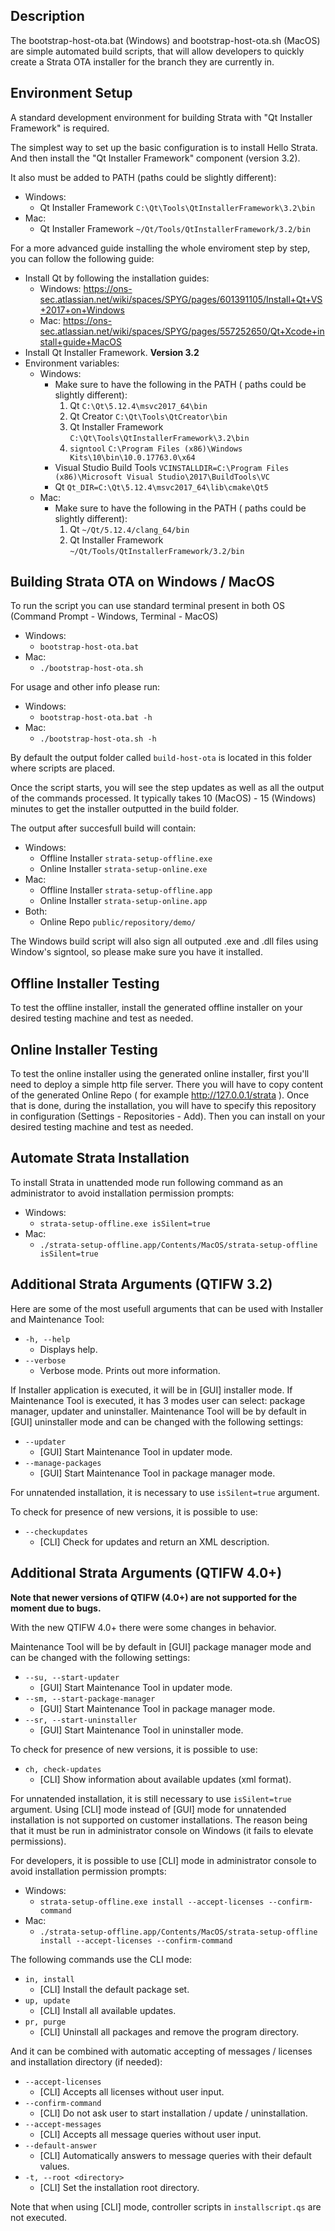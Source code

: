 ## Description

The bootstrap-host-ota.bat (Windows) and bootstrap-host-ota.sh (MacOS) are simple automated build scripts,
that will allow developers to quickly create a Strata OTA installer for the branch they are currently in.

## Environment Setup

A standard development environment for building Strata with "Qt Installer Framework" is required.

The simplest way to set up the basic configuration is to install Hello Strata.
And then install the "Qt Installer Framework" component (version 3.2).

It also must be added to PATH (paths could be slightly different):

* Windows:
    * Qt Installer Framework `C:\Qt\Tools\QtInstallerFramework\3.2\bin`
* Mac:
    * Qt Installer Framework `~/Qt/Tools/QtInstallerFramework/3.2/bin`

For a more advanced guide installing the whole enviroment step by step, you can follow the following guide:

* Install Qt by following the installation guides:
    * Windows: https://ons-sec.atlassian.net/wiki/spaces/SPYG/pages/601391105/Install+Qt+VS+2017+on+Windows
    * Mac: https://ons-sec.atlassian.net/wiki/spaces/SPYG/pages/557252650/Qt+Xcode+install+guide+MacOS
* Install Qt Installer Framework. **Version 3.2**
* Environment variables:
    * Windows:
        * Make sure to have the following in the PATH ( paths could be slightly different):
            1. Qt `C:\Qt\5.12.4\msvc2017_64\bin`
            2. Qt Creator `C:\Qt\Tools\QtCreator\bin`
            3. Qt Installer Framework `C:\Qt\Tools\QtInstallerFramework\3.2\bin`
            4. `signtool` `C:\Program Files (x86)\Windows Kits\10\bin\10.0.17763.0\x64`
        * Visual Studio Build Tools `VCINSTALLDIR=C:\Program Files (x86)\Microsoft Visual Studio\2017\BuildTools\VC`
        * Qt `Qt_DIR=C:\Qt\5.12.4\msvc2017_64\lib\cmake\Qt5`
    * Mac:
        * Make sure to have the following in the PATH ( paths could be slightly different):
            1. Qt `~/Qt/5.12.4/clang_64/bin`
            2. Qt Installer Framework `~/Qt/Tools/QtInstallerFramework/3.2/bin`

## Building Strata OTA on Windows / MacOS

To run the script you can use standard terminal present in both OS (Command Prompt - Windows, Terminal - MacOS)

* Windows:
    * `bootstrap-host-ota.bat`
* Mac:
    * `./bootstrap-host-ota.sh`

For usage and other info please run:

* Windows:
    * `bootstrap-host-ota.bat -h`
* Mac:
    * `./bootstrap-host-ota.sh -h`

By default the output folder called `build-host-ota` is located in this folder where scripts are placed.

Once the script starts, you will see the step updates as well as all the output of the commands processed.
It typically takes 10 (MacOS) - 15 (Windows) minutes to get the installer outputted in the build folder.

The output after succesfull build will contain:

* Windows:
    * Offline Installer `strata-setup-offline.exe`
    * Online Installer  `strata-setup-online.exe`
* Mac:
    * Offline Installer `strata-setup-offline.app`
    * Online Installer  `strata-setup-online.app`
* Both:
    * Online Repo       `public/repository/demo/`

The Windows build script will also sign all outputed .exe and .dll files using Window's signtool, so please make sure you have it installed.

## Offline Installer Testing

To test the offline installer, install the generated offline installer on your desired testing machine and test as needed.

## Online Installer Testing

To test the online installer using the generated online installer, first you'll need to deploy a simple http file server.
There you will have to copy content of the generated Online Repo ( for example http://127.0.0.1/strata ).
Once that is done, during the installation, you will have to specify this repository in configuration (Settings - Repositories - Add).
Then you can install on your desired testing machine and test as needed.

## Automate Strata Installation

To install Strata in unattended mode run following command as an administrator to avoid installation permission prompts:

* Windows:
    * `strata-setup-offline.exe isSilent=true`
* Mac:
    * `./strata-setup-offline.app/Contents/MacOS/strata-setup-offline isSilent=true`

## Additional Strata Arguments (QTIFW 3.2)

Here are some of the most usefull arguments that can be used with Installer and Maintenance Tool:

* `-h, --help`
    * Displays help.
* `--verbose`
    * Verbose mode. Prints out more information.

If Installer application is executed, it will be in [GUI] installer mode.
If Maintenance Tool is executed, it has 3 modes user can select: package manager, updater and uninstaller.
Maintenance Tool will be by default in [GUI] uninstaller mode and can be changed with the following settings:

* `--updater`
    * [GUI] Start Maintenance Tool in updater mode.
* `--manage-packages`
    * [GUI] Start Maintenance Tool in package manager mode.

For unnatended installation, it is necessary to use `isSilent=true` argument.

To check for presence of new versions, it is possible to use:

* `--checkupdates`
    * [CLI] Check for updates and return an XML description.

## Additional Strata Arguments (QTIFW 4.0+)

**Note that newer versions of QTIFW (4.0+) are not supported for the moment due to bugs.**

With the new QTIFW 4.0+ there were some changes in behavior.

Maintenance Tool will be by default in [GUI] package manager mode and can be changed with the following settings:

* `--su, --start-updater`
    * [GUI] Start Maintenance Tool in updater mode.
* `--sm, --start-package-manager`
    * [GUI] Start Maintenance Tool in package manager mode.
* `--sr, --start-uninstaller`
    * [GUI] Start Maintenance Tool in uninstaller mode.

To check for presence of new versions, it is possible to use:

* `ch, check-updates`
    * [CLI] Show information about available updates (xml format).

For unnatended installation, it is still necessary to use `isSilent=true` argument.
Using [CLI] mode instead of [GUI] mode for unnatended installation is not supported on customer installations.
The reason being that it must be run in administrator console on Windows (it fails to elevate permissions).

For developers, it is possible to use [CLI] mode in administrator console to avoid installation permission prompts:

* Windows:
    * `strata-setup-offline.exe install --accept-licenses --confirm-command`
* Mac:
    * `./strata-setup-offline.app/Contents/MacOS/strata-setup-offline install --accept-licenses --confirm-command`

The following commands use the CLI mode:
* `in, install`
    * [CLI] Install the default package set.
* `up, update`
    * [CLI] Install all available updates.
* `pr, purge`
    * [CLI] Uninstall all packages and remove the program directory.

And it can be combined with automatic accepting of messages / licenses and installation directory (if needed):
* `--accept-licenses`
    * [CLI] Accepts all licenses without user input.
* `--confirm-command`
    * [CLI] Do not ask user to start installation / update / uninstallation.
* `--accept-messages`
    * [CLI] Accepts all message queries without user input.
* `--default-answer`
    * [CLI] Automatically answers to message queries with their default values.
* `-t, --root <directory>`
    * [CLI] Set the installation root directory.

Note that when using [CLI] mode, controller scripts in `installscript.qs` are not executed.
